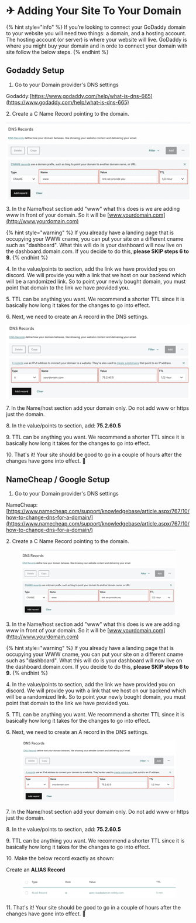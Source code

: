 # ✈ Adding Your Site To Your Domain

{% hint style="info" %}
If you’re looking to connect your GoDaddy domain to your website you will need two things: a domain, and a hosting account. The hosting account (or server) is where your website will live. GoDaddy is where you might buy your domain and in orde to connect your domain with site follow the below steps.
{% endhint %}

## Godaddy Setup

1. Go to your Domain provider's DNS settings

Godaddy:[https://www.godaddy.com/help/what-is-dns-665](https://www.godaddy.com/help/what-is-dns-665)

2\. Create a C Name Record pointing to the domain.

![](../.gitbook/assets/Untitled.png)

3\. In the Name/host section add "www" what this does is we are adding www in front of your domain. So it will be [www.yourdomain.com](http://www.yourdomain.com)

{% hint style="warning" %}
If you already have a landing page that is occupying your WWW cname, you can put your site on a different cname such as "dashboard". What this will do is your dashboard will now live on the dashboard.domain.com. If you decide to do this, **please SKIP steps 6 to 9.**&#x20;
{% endhint %}

4\. In the value/points to section, add the link we have provided you on discord. We will provide you with a link that we host on our backend which will be a randomized link. So to point your newly bought domain, you must point that domain to the link we have provided you.

5\. TTL can be anything you want. We recommend a shorter TTL since it is basically how long it takes for the changes to go into effect.

6\. Next, we need to create an A record in the DNS settings.

![](<../.gitbook/assets/Untitled (1).png>)

7\. In the Name/host section add your domain only. Do not add www or https just the domain.

8\. In the value/points to section, add: **75.2.60.5**

9\. TTL can be anything you want. We recommend a shorter TTL since it is basically how long it takes for the changes to go into effect.

10\. That's it! Your site should be good to go in a couple of hours after the changes have gone into effect. 🎉

## **NameCheap / Google Setup**

1. Go to your Domain provider's DNS settings

NameCheap:[https://www.namecheap.com/support/knowledgebase/article.aspx/767/10/how-to-change-dns-for-a-domain/](https://www.namecheap.com/support/knowledgebase/article.aspx/767/10/how-to-change-dns-for-a-domain/)

2\. Create a C Name Record pointing to the domain.

<figure><img src="../.gitbook/assets/1 (10).png" alt=""><figcaption></figcaption></figure>

3\. In the Name/host section add "www" what this does is we are adding www in front of your domain. So it will be [www.yourdomain.com](http://www.yourdomain.com)

{% hint style="warning" %}
If you already have a landing page that is occupying your WWW cname, you can put your site on a different cname such as "dashboard". What this will do is your dashboard will now live on the dashboard.domain.com. If you decide to do this, **please SKIP steps 6 to 9.**&#x20;
{% endhint %}

4\. In the value/points to section, add the link we have provided you on discord. We will provide you with a link that we host on our backend which will be a randomized link. So to point your newly bought domain, you must point that domain to the link we have provided you.

5\. TTL can be anything you want. We recommend a shorter TTL since it is basically how long it takes for the changes to go into effect.

6\. Next, we need to create an A record in the DNS settings.

<figure><img src="../.gitbook/assets/2 (9).png" alt=""><figcaption></figcaption></figure>

7\. In the Name/host section add your domain only. Do not add www or https just the domain.

8\. In the value/points to section, add: **75.2.60.5**

9\. TTL can be anything you want. We recommend a shorter TTL since it is basically how long it takes for the changes to go into effect.

10\. Make the below record exactly as shown:

Create an **ALIAS Record**

<figure><img src="../.gitbook/assets/3 (9).png" alt=""><figcaption></figcaption></figure>

11\. That's it! Your site should be good to go in a couple of hours after the changes have gone into effect. 🎉
